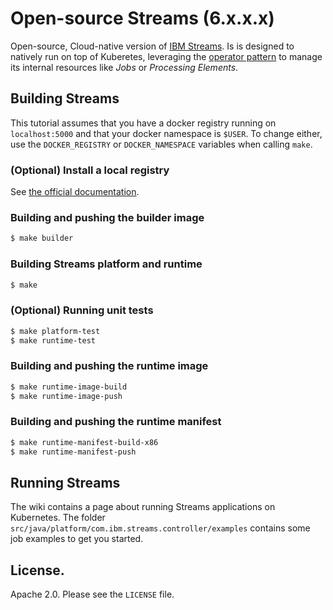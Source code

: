 # Open-source Streams (6.x.x.x)

Open-source, Cloud-native version of [IBM Streams](https://www.ibm.com/support/knowledgecenter/SSCRJU_4.3.0/com.ibm.streams.welcome.doc/doc/ibminfospherestreams-introduction.html). Is is designed to natively run
on top of Kuberetes, leveraging the [operator pattern](https://kubernetes.io/docs/concepts/extend-kubernetes/operator/) to manage its internal
resources like _Jobs_ or _Processing Elements_.

## Building Streams

This tutorial assumes that you have a docker registry running on
`localhost:5000` and that your docker namespace is `$USER`. To change either,
use the `DOCKER_REGISTRY` or `DOCKER_NAMESPACE` variables when calling `make`.

### (Optional) Install a local registry

See [the official documentation](https://docs.docker.com/registry/deploying/).

### Building and pushing the builder image
```bash
$ make builder
```
### Building Streams platform and runtime
```bash
$ make
```
### (Optional) Running unit tests
```bash
$ make platform-test
$ make runtime-test
```
### Building and pushing the runtime image
```bash
$ make runtime-image-build
$ make runtime-image-push
```
### Building and pushing the runtime manifest
```bash
$ make runtime-manifest-build-x86
$ make runtime-manifest-push
```
## Running Streams

The wiki contains a page about running Streams applications on Kubernetes.
The folder `src/java/platform/com.ibm.streams.controller/examples` contains some
job examples to get you started.

## License.

Apache 2.0. Please see the `LICENSE` file.
